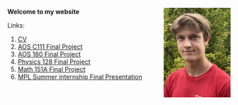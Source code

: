 **Welcome to my website** <img align="right" width="151.2" height="201.6" src="/IMG_4525.jpeg">

Links:
1. [CV](/CV.pdf)
2. [AOS C111 Final Project](project.md)
3. [AOS 180 Final Project](/AOS180FinalPresentation.pptx)
4. [Physics 128 Final Project](/Physics_128_Final_Project.pdf)
5. [Math 151A Final Project](/151a_Final_Project.pdf)
6. [MPL Summer internship Final Presentation](/mplfinalpresentation.pptx)
